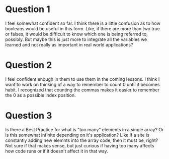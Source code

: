 # Question 1
I feel somewhat confident so far. I think there is a little confusion as to how booleans would be useful in this form. Like, if there are more than two true or falses, it would be difficult to know which one is being referred to, possibly. But maybe this is just more to integrate all the variables we learned and not really as important in real world applications?
# Question 2
I feel confident enough in them to use them in the coming lessons. I think I want to work on thinking of a way to remember to count 0 until it becomes habit. I recognized that counting the commas makes it easier to remember the 0 as a possible index position. 
# Question 3
Is there a Best Practice for what is "too many" elements in a single array? Or is this somewhat infinite depending on it's application? Like if a site is constantly adding new elemnts into the array code, then it must be, right? Not sure if that makes sense, but just curious if having too many affects how code runs or if it doesn't affect it in that way.
